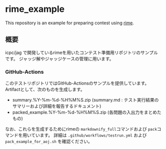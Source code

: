 # rime_example
This repository is an example for preparing contest using [rime](https://github.com/icpc-jag/rime).

## 概要

icpc/jag で開発しているrimeを用いたコンテスト準備用リポジトリのサンプルです。
ジャッジ解やジャッジケースの管理に用います。

### GitHub-Actions

このテストリポジトリではGitHub-Actionsのサンプルを提供しています。
Artifactとして、次のものを生成します。
- summary.%Y-%m-%d-%H%M%S.zip (summary.md : テスト実行結果のサマリーおよび詳細を報告するドキュメント)
- packed_example.%Y-%m-%d-%H%M%S.zip (各問題の入出力をまとめたもの)

なお、これらを生成するためにrimeの `markdownify_full`コマンドおよび `pack`コマンドを用いています。
詳細は `.github/workflows/testrun.yml` および `pack_example_for_aoj.sh` を確認ください。
